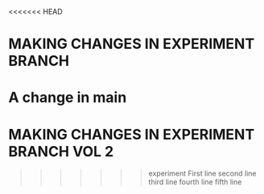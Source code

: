 <<<<<<< HEAD
# MAKING CHANGES IN EXPERIMENT BRANCH
A change in main
=======
# MAKING CHANGES IN EXPERIMENT BRANCH VOL 2
>>>>>>> experiment
First line
second line
third line
fourth line
fifth line
